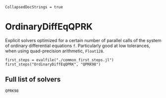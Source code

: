 ```@meta
CollapsedDocStrings = true
```

# OrdinaryDiffEqQPRK

Explicit solvers optimized for a certain number of parallel calls of the system of ordinary differential equations `f`.
Particularly good at low tolerances, when using quad-precision arithmetic, `Float128`.

```@eval
first_steps = evalfile("./common_first_steps.jl")
first_steps("OrdinaryDiffEqQPRK", "QPRK98")
```

## Full list of solvers

```@docs
QPRK98
```
